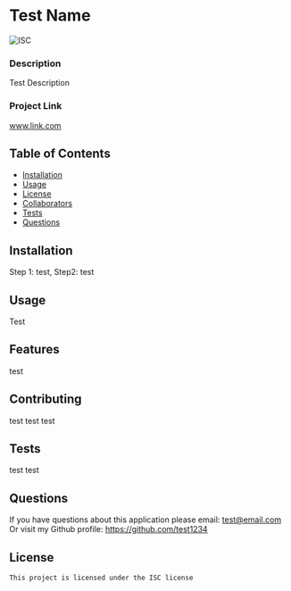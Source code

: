 # Test Name
![ISC](https://img.shields.io/badge/License-ISC-blue.svg)
### Description
Test Description

### Project Link
www.link.com

## Table of Contents
* [Installation](##Installation)
* [Usage](##Usage)
* [License](##License)
* [Collaborators](##Contributing)
* [Tests](##Test)
* [Questions](##Questions)

## Installation
Step 1: test, Step2: test 

## Usage
Test 

## Features
test 

## Contributing
test test test 

## Tests
test test

## Questions
If you have questions about this application please email: test@email.com
Or visit my Github profile: https://github.com/test1234

## License

    This project is licensed under the ISC license